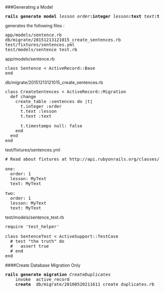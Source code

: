 ###Generating a Model

<pre>
<b>rails generate model</b> <em>lesson</em> <em>order</em><b>:integer</b> <em>lesson</em><b>:text</b> <em>text</em><b>:text</b>
</pre>
generates the following files :
<pre>
app/models/sentence.rb
db/migrate/20151213121015_create_sentences.rb
test/fixtures/sentences.yml
test/models/sentence_test.rb
</pre>
app/models/sentence.rb
<pre>
class Sentence < ActiveRecord::Base
end
</pre>
db/migrate/20151213121015_create_sentences.rb
<pre>
class CreateSentences < ActiveRecord::Migration
  def change
    create_table :sentences do |t|
      t.integer :order
      t.text :lesson
      t.text :text

      t.timestamps null: false
    end
  end
end
</pre>
test/fixtures/sentences.yml
<pre>
# Read about fixtures at http://api.rubyonrails.org/classes/ActiveRecord/FixtureSet.html

one:
  order: 1
  lesson: MyText
  text: MyText

two:
  order: 1
  lesson: MyText
  text: MyText
</pre>
test/models/sentence_test.rb
<pre>
require 'test_helper'

class SentenceTest < ActiveSupport::TestCase
  # test "the truth" do
  #   assert true
  # end
end
</pre>

####Create Database Migration Only
<pre>
<b>rails generate migration</b> <em>CreateDuplicates</em>
    invoke  active_record  
    <b>create</b>  db/migrate/20160520211611_create_duplicates.rb
</pre>
